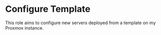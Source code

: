 Configure Template
=========

This role aims to configure new servers deployed from a template on my Proxmox instance.
